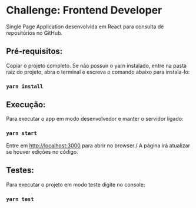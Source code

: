# Challenge: Frontend Developer

Single Page Application desenvolvida em React para consulta de repositórios no GitHub.

## Pré-requisitos:

Copiar o projeto completo.
Se não possuir o yarn instalado, entre na pasta raiz do projeto, abra o terminal e escreva o comando abaixo para instala-lo:

### `yarn install`

## Execução:

Para executar o app em modo desenvolvedor e manter o servidor ligado:

### `yarn start`

Entre em [http://localhost:3000](http://localhost:3000) para abrir no browser./
A página irá atualizar se houver edições no código.

## Testes:

Para executar o projeto em modo teste digite no console:

### `yarn test`
